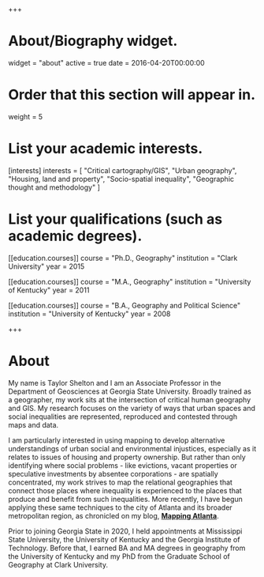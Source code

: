 +++
# About/Biography widget.
widget = "about"
active = true
date = 2016-04-20T00:00:00

# Order that this section will appear in.
weight = 5

# List your academic interests.
[interests]
  interests = [
    "Critical cartography/GIS",
    "Urban geography",
    "Housing, land and property",
    "Socio-spatial inequality",
    "Geographic thought and methodology"
  ]

# List your qualifications (such as academic degrees).
[[education.courses]]
  course = "Ph.D., Geography"
  institution = "Clark University"
  year = 2015

[[education.courses]]
  course = "M.A., Geography"
  institution = "University of Kentucky"
  year = 2011

[[education.courses]]
  course = "B.A., Geography and Political Science"
  institution = "University of Kentucky"
  year = 2008
 
+++

# About
My name is Taylor Shelton and I am an Associate Professor in the Department of Geosciences at Georgia State University. Broadly trained as a geographer, my work sits at the intersection of critical human geography and GIS. My research focuses on the variety of ways that urban spaces and social inequalities are represented, reproduced and contested through maps and data. 

I am particularly interested in using mapping to develop alternative understandings of urban social and environmental injustices, especially as it relates to issues of housing and property ownership. But rather than only identifying where social problems - like evictions, vacant properties or speculative investments by absentee corporations - are spatially concentrated, my work strives to map the relational geographies that connect those places where inequality is experienced to the places that produce and benefit from such inequalities. More recently, I have begun applying these same techniques to the city of Atlanta and its broader metropolitan region, as chronicled on my blog, **[Mapping Atlanta](https://mappingatlanta.org)**.

Prior to joining Georgia State in 2020, I held appointments at Mississippi State University, the University of Kentucky and the Georgia Institute of Technology. Before that, I earned BA and MA degrees in geography from the University of Kentucky and my PhD from the Graduate School of Geography at Clark University.
